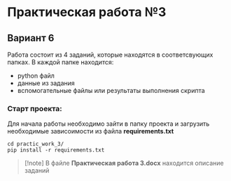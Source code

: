 # Практическая работа №3
## Вариант 6

Работа состоит из 4 заданий, которые находятся в соответсвующих папках. В каждой папке находится:
- python файл
- данные из задания
- вспомогательные файлы или результаты выполнения скрипта

### Старт проекта:
Для начала работы необходимо зайти в папку проекта и загрузить необходимые зависоимости из файла **requirements.txt**
```
cd practic_work_3/
pip install -r requirements.txt
```
>[!note] В файле **Практическая работа 3.docx** находится описание заданий